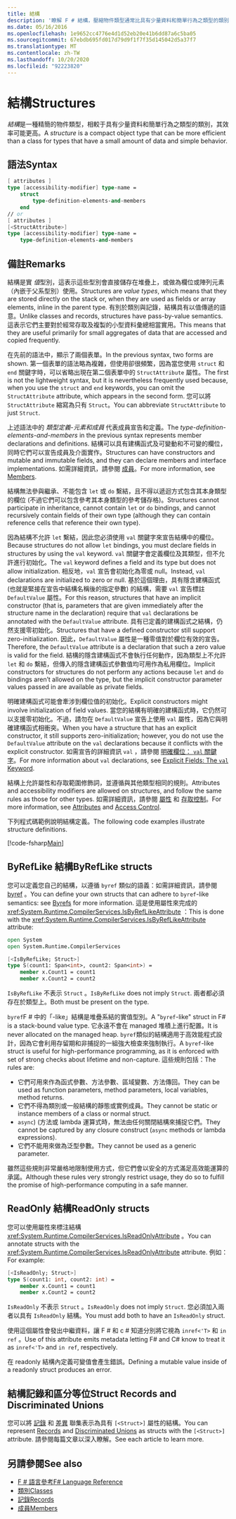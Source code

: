 ```yaml
---
title: 結構
description: '瞭解 F # 結構，壓縮物件類型通常比具有少量資料和簡單行為之類型的類別更有效率。'
ms.date: 05/16/2016
ms.openlocfilehash: 1e9652cc4776e4d1d52eb20e41b6dd87a6c5ba05
ms.sourcegitcommit: 67ebdb695fd017d79d9f1f7f35d145042d5a37f7
ms.translationtype: MT
ms.contentlocale: zh-TW
ms.lasthandoff: 10/20/2020
ms.locfileid: "92223820"
---
```

# <a name="structures"></a><span data-ttu-id="71516-103">結構</span><span class="sxs-lookup"><span data-stu-id="71516-103">Structures</span></span>

<span data-ttu-id="71516-104">*結構*是一種精簡的物件類型，相較于具有少量資料和簡單行為之類型的類別，其效率可能更高。</span><span class="sxs-lookup"><span data-stu-id="71516-104">A *structure* is a compact object type that can be more efficient than a class for types that have a small amount of data and simple behavior.</span></span>

## <a name="syntax"></a><span data-ttu-id="71516-105">語法</span><span class="sxs-lookup"><span data-stu-id="71516-105">Syntax</span></span>

```fsharp
[ attributes ]
type [accessibility-modifier] type-name =
    struct
        type-definition-elements-and-members
    end
// or
[ attributes ]
[<StructAttribute>]
type [accessibility-modifier] type-name =
    type-definition-elements-and-members
```

## <a name="remarks"></a><span data-ttu-id="71516-106">備註</span><span class="sxs-lookup"><span data-stu-id="71516-106">Remarks</span></span>

<span data-ttu-id="71516-107">結構是實 *值*型別，這表示這些型別會直接儲存在堆疊上，或做為欄位或陣列元素（內嵌于父系型別）使用。</span><span class="sxs-lookup"><span data-stu-id="71516-107">Structures are *value types*, which means that they are stored directly on the stack or, when they are used as fields or array elements, inline in the parent type.</span></span> <span data-ttu-id="71516-108">有別於類別與記錄，結構具有以值傳遞的語意。</span><span class="sxs-lookup"><span data-stu-id="71516-108">Unlike classes and records, structures have pass-by-value semantics.</span></span> <span data-ttu-id="71516-109">這表示它們主要對於經常存取及複製的小型資料彙總相當實用。</span><span class="sxs-lookup"><span data-stu-id="71516-109">This means that they are useful primarily for small aggregates of data that are accessed and copied frequently.</span></span>

<span data-ttu-id="71516-110">在先前的語法中，顯示了兩個表單。</span><span class="sxs-lookup"><span data-stu-id="71516-110">In the previous syntax, two forms are shown.</span></span> <span data-ttu-id="71516-111">第一個表單的語法略為複雜，但使用卻很頻繁，因為當您使用 `struct` 和 `end` 關鍵字時，可以省略出現在第二個表單中的 `StructAttribute` 屬性。</span><span class="sxs-lookup"><span data-stu-id="71516-111">The first is not the lightweight syntax, but it is nevertheless frequently used because, when you use the `struct` and `end` keywords, you can omit the `StructAttribute` attribute, which appears in the second form.</span></span> <span data-ttu-id="71516-112">您可以將 `StructAttribute` 縮寫為只有 `Struct`。</span><span class="sxs-lookup"><span data-stu-id="71516-112">You can abbreviate `StructAttribute` to just `Struct`.</span></span>

<span data-ttu-id="71516-113">上述語法中的 *類型定義-元素和成員* 代表成員宣告和定義。</span><span class="sxs-lookup"><span data-stu-id="71516-113">The *type-definition-elements-and-members* in the previous syntax represents member declarations and definitions.</span></span> <span data-ttu-id="71516-114">結構可以具有建構函式及可變動和不可變的欄位，同時它們可以宣告成員及介面實作。</span><span class="sxs-lookup"><span data-stu-id="71516-114">Structures can have constructors and mutable and immutable fields, and they can declare members and interface implementations.</span></span> <span data-ttu-id="71516-115">如需詳細資訊，請參閱 [成員](./members/index.md)。</span><span class="sxs-lookup"><span data-stu-id="71516-115">For more information, see [Members](./members/index.md).</span></span>

<span data-ttu-id="71516-116">結構無法參與繼承、不能包含 `let` 或 `do` 繫結，且不得以遞迴方式包含其本身類型的欄位 (不過它們可以包含參考其本身類型的參考儲存格)。</span><span class="sxs-lookup"><span data-stu-id="71516-116">Structures cannot participate in inheritance, cannot contain `let` or `do` bindings, and cannot recursively contain fields of their own type (although they can contain reference cells that reference their own type).</span></span>

<span data-ttu-id="71516-117">因為結構不允許 `let` 繫結，因此您必須使用 `val` 關鍵字來宣告結構中的欄位。</span><span class="sxs-lookup"><span data-stu-id="71516-117">Because structures do not allow `let` bindings, you must declare fields in structures by using the `val` keyword.</span></span> <span data-ttu-id="71516-118">`val` 關鍵字會定義欄位及其類型，但不允許進行初始化。</span><span class="sxs-lookup"><span data-stu-id="71516-118">The `val` keyword defines a field and its type but does not allow initialization.</span></span> <span data-ttu-id="71516-119">相反地，`val` 宣告會初始化為零或 null。</span><span class="sxs-lookup"><span data-stu-id="71516-119">Instead, `val` declarations are initialized to zero or null.</span></span> <span data-ttu-id="71516-120">基於這個理由，具有隱含建構函式 (也就是緊接在宣告中結構名稱後的指定參數) 的結構，需要 `val` 宣告標註 `DefaultValue` 屬性。</span><span class="sxs-lookup"><span data-stu-id="71516-120">For this reason, structures that have an implicit constructor (that is, parameters that are given immediately after the structure name in the declaration) require that `val` declarations be annotated with the `DefaultValue` attribute.</span></span> <span data-ttu-id="71516-121">具有已定義的建構函式之結構，仍然支援零初始化。</span><span class="sxs-lookup"><span data-stu-id="71516-121">Structures that have a defined constructor still support zero-initialization.</span></span> <span data-ttu-id="71516-122">因此，`DefaultValue` 屬性是一種零值對於欄位有效的宣告。</span><span class="sxs-lookup"><span data-stu-id="71516-122">Therefore, the `DefaultValue` attribute is a declaration that such a zero value is valid for the field.</span></span> <span data-ttu-id="71516-123">結構的隱含建構函式不會執行任何動作，因為類型上不允許 `let` 和 `do` 繫結，但傳入的隱含建構函式參數值均可用作為私用欄位。</span><span class="sxs-lookup"><span data-stu-id="71516-123">Implicit constructors for structures do not perform any actions because `let` and `do` bindings aren’t allowed on the type, but the implicit constructor parameter values passed in are available as private fields.</span></span>

<span data-ttu-id="71516-124">明確建構函式可能會牽涉到欄位值的初始化。</span><span class="sxs-lookup"><span data-stu-id="71516-124">Explicit constructors might involve initialization of field values.</span></span> <span data-ttu-id="71516-125">當您的結構有明確的建構函式時，它仍然可以支援零初始化。不過，請勿在 `DefaultValue` 宣告上使用 `val` 屬性，因為它與明確建構函式相衝突。</span><span class="sxs-lookup"><span data-stu-id="71516-125">When you have a structure that has an explicit constructor, it still supports zero-initialization; however, you do not use the `DefaultValue` attribute on the `val` declarations because it conflicts with the explicit constructor.</span></span> <span data-ttu-id="71516-126">如需宣告的詳細資訊 `val` ，請參閱 [明確欄位： `val` 關鍵字](./members/explicit-fields-the-val-keyword.md)。</span><span class="sxs-lookup"><span data-stu-id="71516-126">For more information about `val` declarations, see [Explicit Fields: The `val` Keyword](./members/explicit-fields-the-val-keyword.md).</span></span>

<span data-ttu-id="71516-127">結構上允許屬性和存取範圍修飾詞，並遵循與其他類型相同的規則。</span><span class="sxs-lookup"><span data-stu-id="71516-127">Attributes and accessibility modifiers are allowed on structures, and follow the same rules as those for other types.</span></span> <span data-ttu-id="71516-128">如需詳細資訊，請參閱 [屬性](attributes.md) 和 [存取控制](access-control.md)。</span><span class="sxs-lookup"><span data-stu-id="71516-128">For more information, see [Attributes](attributes.md) and [Access Control](access-control.md).</span></span>

<span data-ttu-id="71516-129">下列程式碼範例說明結構定義。</span><span class="sxs-lookup"><span data-stu-id="71516-129">The following code examples illustrate structure definitions.</span></span>

[!code-fsharp[Main](~/samples/snippets/fsharp/lang-ref-1/snippet2501.fs)]

## <a name="byreflike-structs"></a><span data-ttu-id="71516-130">ByRefLike 結構</span><span class="sxs-lookup"><span data-stu-id="71516-130">ByRefLike structs</span></span>

<span data-ttu-id="71516-131">您可以定義您自己的結構，以遵循 `byref` 類似的語義：如需詳細資訊，請參閱 [byref](byrefs.md) 。</span><span class="sxs-lookup"><span data-stu-id="71516-131">You can define your own structs that can adhere to `byref`-like semantics: see [Byrefs](byrefs.md) for more information.</span></span> <span data-ttu-id="71516-132">這是使用屬性來完成的 <xref:System.Runtime.CompilerServices.IsByRefLikeAttribute> ：</span><span class="sxs-lookup"><span data-stu-id="71516-132">This is done with the <xref:System.Runtime.CompilerServices.IsByRefLikeAttribute> attribute:</span></span>

```fsharp
open System
open System.Runtime.CompilerServices

[<IsByRefLike; Struct>]
type S(count1: Span<int>, count2: Span<int>) =
    member x.Count1 = count1
    member x.Count2 = count2
```

<span data-ttu-id="71516-133">`IsByRefLike` 不表示 `Struct` 。</span><span class="sxs-lookup"><span data-stu-id="71516-133">`IsByRefLike` does not imply `Struct`.</span></span> <span data-ttu-id="71516-134">兩者都必須存在於類型上。</span><span class="sxs-lookup"><span data-stu-id="71516-134">Both must be present on the type.</span></span>

<span data-ttu-id="71516-135">`byref`F # 中的「-like」結構是堆疊系結的實值型別。</span><span class="sxs-lookup"><span data-stu-id="71516-135">A "`byref`-like" struct in F# is a stack-bound value type.</span></span> <span data-ttu-id="71516-136">它永遠不會在 managed 堆積上進行配置。</span><span class="sxs-lookup"><span data-stu-id="71516-136">It is never allocated on the managed heap.</span></span> <span data-ttu-id="71516-137">`byref`類似的結構適用于高效能程式設計，因為它會利用存留期和非捕捉的一組強大檢查來強制執行。</span><span class="sxs-lookup"><span data-stu-id="71516-137">A `byref`-like struct is useful for high-performance programming, as it is enforced with set of strong checks about lifetime and non-capture.</span></span> <span data-ttu-id="71516-138">這些規則包括：</span><span class="sxs-lookup"><span data-stu-id="71516-138">The rules are:</span></span>

- <span data-ttu-id="71516-139">它們可用來作為函式參數、方法參數、區域變數、方法傳回。</span><span class="sxs-lookup"><span data-stu-id="71516-139">They can be used as function parameters, method parameters, local variables, method returns.</span></span>
- <span data-ttu-id="71516-140">它們不得為類別或一般結構的靜態或實例成員。</span><span class="sxs-lookup"><span data-stu-id="71516-140">They cannot be static or instance members of a class or normal struct.</span></span>
- <span data-ttu-id="71516-141">`async`)  (方法或 lambda 運算式時，無法由任何關閉結構來捕捉它們。</span><span class="sxs-lookup"><span data-stu-id="71516-141">They cannot be captured by any closure construct (`async` methods or lambda expressions).</span></span>
- <span data-ttu-id="71516-142">它們不能用來做為泛型參數。</span><span class="sxs-lookup"><span data-stu-id="71516-142">They cannot be used as a generic parameter.</span></span>

<span data-ttu-id="71516-143">雖然這些規則非常嚴格地限制使用方式，但它們會以安全的方式滿足高效能運算的承諾。</span><span class="sxs-lookup"><span data-stu-id="71516-143">Although these rules very strongly restrict usage, they do so to fulfill the promise of high-performance computing in a safe manner.</span></span>

## <a name="readonly-structs"></a><span data-ttu-id="71516-144">ReadOnly 結構</span><span class="sxs-lookup"><span data-stu-id="71516-144">ReadOnly structs</span></span>

<span data-ttu-id="71516-145">您可以使用屬性來標注結構 <xref:System.Runtime.CompilerServices.IsReadOnlyAttribute> 。</span><span class="sxs-lookup"><span data-stu-id="71516-145">You can annotate structs with the <xref:System.Runtime.CompilerServices.IsReadOnlyAttribute> attribute.</span></span> <span data-ttu-id="71516-146">例如：</span><span class="sxs-lookup"><span data-stu-id="71516-146">For example:</span></span>

```fsharp
[<IsReadOnly; Struct>]
type S(count1: int, count2: int) =
    member x.Count1 = count1
    member x.Count2 = count2
```

<span data-ttu-id="71516-147">`IsReadOnly` 不表示 `Struct` 。</span><span class="sxs-lookup"><span data-stu-id="71516-147">`IsReadOnly` does not imply `Struct`.</span></span> <span data-ttu-id="71516-148">您必須加入兩者以具有 `IsReadOnly` 結構。</span><span class="sxs-lookup"><span data-stu-id="71516-148">You must add both to have an `IsReadOnly` struct.</span></span>

<span data-ttu-id="71516-149">使用這個屬性會發出中繼資料，讓 F # 和 c # 知道分別將它視為 `inref<'T>` 和 `in ref` 。</span><span class="sxs-lookup"><span data-stu-id="71516-149">Use of this attribute emits metadata letting F# and C# know to treat it as `inref<'T>` and `in ref`, respectively.</span></span>

<span data-ttu-id="71516-150">在 readonly 結構內定義可變值會產生錯誤。</span><span class="sxs-lookup"><span data-stu-id="71516-150">Defining a mutable value inside of a readonly struct produces an error.</span></span>

## <a name="struct-records-and-discriminated-unions"></a><span data-ttu-id="71516-151">結構記錄和區分等位</span><span class="sxs-lookup"><span data-stu-id="71516-151">Struct Records and Discriminated Unions</span></span>

<span data-ttu-id="71516-152">您可以將 [記錄](records.md) 和 [差異](discriminated-unions.md) 聯集表示為具有 `[<Struct>]` 屬性的結構。</span><span class="sxs-lookup"><span data-stu-id="71516-152">You can represent [Records](records.md) and [Discriminated Unions](discriminated-unions.md) as structs with the `[<Struct>]` attribute.</span></span>  <span data-ttu-id="71516-153">請參閱每篇文章以深入瞭解。</span><span class="sxs-lookup"><span data-stu-id="71516-153">See each article to learn more.</span></span>

## <a name="see-also"></a><span data-ttu-id="71516-154">另請參閱</span><span class="sxs-lookup"><span data-stu-id="71516-154">See also</span></span>

- [<span data-ttu-id="71516-155">F # 語言參考</span><span class="sxs-lookup"><span data-stu-id="71516-155">F# Language Reference</span></span>](index.md)
- [<span data-ttu-id="71516-156">類別</span><span class="sxs-lookup"><span data-stu-id="71516-156">Classes</span></span>](classes.md)
- [<span data-ttu-id="71516-157">記錄</span><span class="sxs-lookup"><span data-stu-id="71516-157">Records</span></span>](records.md)
- [<span data-ttu-id="71516-158">成員</span><span class="sxs-lookup"><span data-stu-id="71516-158">Members</span></span>](./members/index.md)
